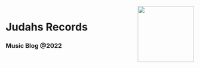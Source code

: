 <img align='right' src='https://user-images.githubusercontent.com/87664239/177017523-8e097585-a250-45b3-9c29-546153a53369.png' width='150px' height='150px' >

# Judahs Records


### Music Blog @2022

<!-- Find Resource here: https://drive.google.com/drive/folders/19yCbor5J1_W0hEZEpRFNtRM1P6AT7FKy?usp=sharing -->
